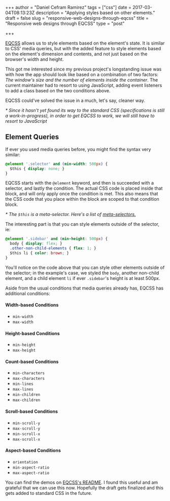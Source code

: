 +++
author = "Daniel Cefram Ramirez"
tags = ["css"]
date = 2017-03-04T08:13:23Z
description = "Applying styles based on other elements."
draft = false
slug = "responsive-web-designs-through-eqcss"
title = "Responsive web designs through EQCSS"
type = "post"

+++

[EQCSS](https://github.com/eqcss/eqcss) allows us to style elements based on the element's state. It is similar to CSS' media queries, but with the added feature to style elements based on the element's dimension and contents, and not just based on the browser's width and height.

This got me interested since my previous project's longstanding issue was with how the app should look like based on a combination of two factors: _The window's size and the number of elements inside the container_. The current maintainer had to resort to using JavaScript, adding event listeners to add a class based on the two conditions above.

EQCSS could've solved the issue in a much, let's say, cleaner way.

_\* Since it hasn't yet found its way to the standard CSS (specifications is still a work-in-progress), in order to get EQCSS to work, we will still have to resort to JavaScript_

## Element Queries

If ever you used media queries before, you might find the syntax very similar:

```css
@element '.selector' and (min-width: 500px) {
  $this { display: none; }
}
```

EQCSS starts with the `@element` keyword, and then is succeeded with a selector, and lastly the condition. The actual CSS code is placed inside that block, and will only apply once the condition is met. This also means that the CSS code that you place within the block are scoped to that condition block.

_\* The `$this` is a meta-selector. Here's a list of [meta-selectors.](https://github.com/eqcss/eqcss#meta-selectors)_

The interesting part is that you can style elements outside of the selector, ie:

```css
@element '.sidebar' and (min-height: 500px) {
  body { display: flex; }
  .other-non-child-elements { flex: 1; }
  $this li { color: brown; }
}
```

You'll notice on the code above that you can style other elements outside of the selector; in the example's case, we styled the `body`, another non-child element, and a child element `li` if ever `.sidebar`'s height is at least 500px.

Aside from the usual conditions that media queries already has, EQCSS has additional conditions:

#### Width-based Conditions

- `min-width`
- `max-width`

#### Height-based Conditions

- `min-height`
- `max-height`

#### Count-based Conditions

- `min-characters`
- `max-characters`
- `min-lines`
- `max-lines`
- `min-children`
- `max-children`

#### Scroll-based Conditions

- `min-scroll-y`
- `max-scroll-y`
- `min-scroll-x`
- `max-scroll-x`

#### Aspect-based Conditions

- `orientation`
- `min-aspect-ratio`
- `max-aspect-ratio`

You can find the demos on [EQCSS's README](https://github.com/eqcss/eqcss#element-query-demos). I found this useful and am grateful that we can use this now. Hopefully the draft gets finalized and this gets added to standard CSS in the future.
